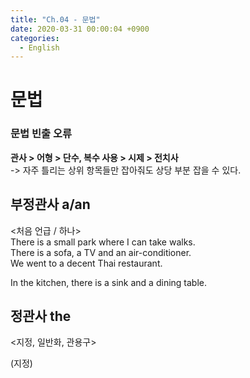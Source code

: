 ```yaml
---
title: "Ch.04 - 문법"
date: 2020-03-31 00:00:04 +0900
categories:
  - English
---
```

# 문법
### 문법 빈출 오류
**관사 > 어형 > 단수, 복수 사용 > 시제 > 전치사**  
-> 자주 틀리는 상위 항목들만 잡아줘도 상당 부분 잡을 수 있다.

## 부정관사 a/an
<처음 언급 / 하나>  
There is a small park where I can take walks.  
There is a sofa, a TV and an air-conditioner.  
We went to a decent Thai restaurant.  

In the kitchen, there is a sink and a dining table.

## 정관사 the
<지정, 일반화, 관용구>  

(지정) 
